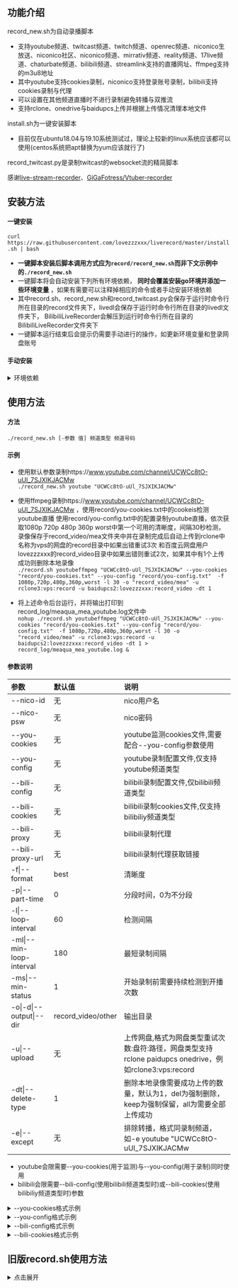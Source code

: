 ## 功能介绍
record_new.sh为自动录播脚本  
  * 支持youtube频道、twitcast频道、twitch频道、openrec频道、niconico生放送、niconico社区、niconico频道、mirrativ频道、reality频道、17live频道、chaturbate频道、bilibili频道、streamlink支持的直播网址、ffmpeg支持的m3u8地址
  * 其中youtube支持cookies录制，niconico支持登录账号录制，bilibili支持cookies录制与代理
  * 可以设置在其他频道直播时不进行录制避免转播与双推流
  * 支持rclone、onedrive与baidupcs上传并根据上传情况清理本地文件  

install.sh为一键安装脚本
  * 目前仅在ubuntu18.04与19.10系统测试过，理论上较新的linux系统应该都可以使用(centos系统把apt替换为yum应该就行了)  

record_twitcast.py是录制twitcast的websocket流的精简脚本

感谢[live-stream-recorder](https://github.com/printempw/live-stream-recorder)、[GiGaFotress/Vtuber-recorder](https://github.com/GiGaFotress/Vtuber-recorder)  

## 安装方法
#### 一键安装
`curl https://raw.githubusercontent.com/lovezzzxxx/liverecord/master/install.sh | bash`  
  * __一键脚本安装后脚本调用方式应为`record/record_new.sh`而非下文示例中的`./record_new.sh`__
  * 一键脚本将会自动安装下列所有环境依赖， __同时会覆盖安装go环境并添加一些环境变量__ ，如果有需要可以注释掉相应的命令或者手动安装环境依赖
  * 其中record.sh、record_new.sh和record_twitcast.py会保存于运行时命令行所在目录的record文件夹下，livedl会保存于运行时命令行所在目录的livedl文件夹下， BilibiliLiveRecorder会解压到运行时命令行所在目录的BilibiliLiveRecorder文件夹下
  * 一键脚本运行结束后会提示仍需要手动进行的操作，如更新环境变量和登录网盘账号  

#### 手动安装

<details>
<summary>环境依赖</summary>

  * 自动录播脚本，安装方法为`mkdir record ; wget -O "record/record_new.sh" "https://github.com/lovezzzxxx/liverecord/raw/master/record_new.sh" ; chmod +x record/record_new.sh`
  * [ffmpeg](https://github.com/FFmpeg/FFmpeg)，安装方法为`sudo apt install ffmpeg`。
  * [streamlink](https://github.com/streamlink/streamlink)(基于python3)，安装方法为`pip3 install streamlink`。
  * [livedl](https://github.com/nnn-revo2012/livedl)(基于go，原项目[himananiito/livedl](https://github.com/himananiito/livedl)已失效)，具体编译安装方法可以参考作者的说明， __请将编译完成的livedl文件放置于运行时命令行所在目录的livedl/文件夹内__ 。否则无法使用twitcast、nicolv、nicoco、nicoch参数。
  * [record_twitcast.py文件](https://github.com/lovezzzxxx/liverecord/blob/master/record_twitcast.py)(基于python3 websocket库)，安装方法为`mkdir record ; wget -O "record/record_twitcast.py" "https://github.com/lovezzzxxx/liverecord/raw/master/record_twitcast.py" ; chmod +x "record/record_twitcast.py"`， __如果手动安装请将record_twitcast.py文件放置于运行时命令行所在目录的record/文件夹内并给予可执行权限即可__ 。否则无法使用twitcastpy参数。
  * [you-get](https://github.com/soimort/you-get)(基于python3)，安装方法为`pip3 install you-get`。否则无法使用bilibiliy参数。
  * [BilibiliLiveRecorder](https://github.com/nICEnnnnnnnLee/BilibiliLiveRecorder)(基于java)，安装方法为`mkdir BilibiliLiveRecorder ; cd BilibiliLiveRecorder ; wget https://github.com/nICEnnnnnnnLee/BilibiliLiveRecorder/releases/download/V2.13.0/BilibiliLiveRecord.v2.13.0.zip ; unzip BilibiliLiveRecord.v2.13.0.zip ; rm BilibiliLiveRecord.v2.13.0.zip ; cd ..`。否则无法使用bilibilir参数。
  * [rclone](https://github.com/rclone/rclone)(支持onedrive、googledrive、dropbox等多种网盘，需登录后使用)，安装方法为`curl https://rclone.org/install.sh | sudo bash`，配置方法为`rclone config`后根据说明进行。否则无法使用rclone上传。
  * [OneDriveUploader](https://github.com/MoeClub/OneList/tree/master/OneDriveUploader)(支持包括世纪互联版在内的各种onedrive网盘，需登录后使用)，安装和登录方法可以参考[Rat's Blog](https://www.moerats.com/archives/1006)。否则无法使用onedrive上传。
  * [BaiduPCS-Go](https://github.com/qjfoidnh/BaiduPCS-Go)(给予go，支持百度云网盘，需登录后使用，原项目[iikira/BaiduPCS-Go](https://github.com/iikira/BaiduPCS-Go)已失效)，安装和登录方法可以参考作者的说明。否则无法使用baidupan上传。

</details>

## 使用方法
#### 方法
`./record_new.sh [-参数 值] 频道类型 频道号码`

#### 示例
  * 使用默认参数录制https://www.youtube.com/channel/UCWCc8tO-uUl_7SJXIKJACMw  
`./record_new.sh youtube "UCWCc8tO-uUl_7SJXIKJACMw"`  

  * 使用ffmpeg录制https://www.youtube.com/channel/UCWCc8tO-uUl_7SJXIKJACMw ，使用record/you-cookies.txt中的cookeis检测youtube直播 使用record/you-config.txt中的配置录制youtube直播，依次获取1080p 720p 480p 360p worst中第一个可用的清晰度，间隔30秒检测，录像保存于record_video/mea文件夹中并在录制完成后自动上传到rclone中名称为vps的网盘的record目录中如果出错重试3次 和百度云网盘用户lovezzzxxx的record_video目录中如果出错则重试2次，如果其中有1个上传成功则删除本地录像  
`./record.sh youtubeffmpeg "UCWCc8tO-uUl_7SJXIKJACMw" --you-cookies "record/you-cookies.txt" --you-config "record/you-config.txt"  -f 1080p,720p,480p,360p,worst -l 30 -o "record_video/mea" -u rclone3:vps:record -u baidupcs2:lovezzzxxx:record_video -dt 1`  

  * 将上述命令后台运行，并将输出打印到record_log/meaqua_mea_youtube.log文件中  
`nohup ./record.sh youtubeffmpeg "UCWCc8tO-uUl_7SJXIKJACMw" --you-cookies "record/you-cookies.txt" --you-config "record/you-config.txt"  -f 1080p,720p,480p,360p,worst -l 30 -o "record_video/mea" -u rclone3:vps:record -u baidupcs2:lovezzzxxx:record_video -dt 1 > record_log/meaqua_mea_youtube.log &`

#### 参数说明
参数|默认值|说明
:---|:---|:---
--nico-id|无|nico用户名
--nico-psw|无|nico密码
--you-cookies|无|youtube监测cookies文件,需要配合--you-config参数使用
--you-config|无|youtube录制配置文件,仅支持youtube频道类型
--bili-config|无|bilibili录制配置文件,仅bilibili频道类型
--bili-cookies|无|bilibili录制cookies文件,仅支持bilibiliy频道类型
--bili-proxy|无|bilibili录制代理
--bili-proxy-url|无|bilibili录制代理获取链接
-f\|--format|best|清晰度
-p\|--part-time|0|分段时间，0为不分段
-l\|--loop-interval|60|检测间隔
-ml\|--min-loop-interval|180|最短录制间隔
-ms\|--min-status|1|开始录制前需要持续检测到开播次数
-o\|-d\|--output\|--dir|record_video/other|输出目录
-u\|--upload|无|上传网盘,格式为网盘类型重试次数:盘符:路径，网盘类型支持rclone paidupcs onedrive，例如rclone3:vps:record
-dt\|--delete-type|1|删除本地录像需要成功上传的数量，默认为1，del为强制删除，keep为强制保留，all为需要全部上传成功
-e\|--except|无|排除转播，格式同录制频道，如-e youtube "UCWCc8tO-uUl_7SJXIKJACMw
* youtube会限需要--you-cookies(用于监测)与--you-config(用于录制)同时使用
* bilibili会限需要--bili-config(使用bilibili频道类型时)或--bili-cookies(使用bilibiliy频道类型时)参数


<details>
<summary>--you-cookies格式示例</summary>

```
# Netscape HTTP Cookie File
.youtube.com	TRUE	/	FALSE	1669471182	SID	aaaaaaaaaaaaaaaaaaaaaa.
.youtube.com	TRUE	/	FALSE	1648408153	HSID	aaaaaaaaaaaaaaa
.youtube.com	TRUE	/	FALSE	1648408153	SSID	aaaaaaaaaaaaaaaa
.youtube.com	TRUE	/	FALSE	1648408153	APISID	aaaaaaaaaaaaaa/aaaaaaaaaaaaaaa
.youtube.com	TRUE	/	FALSE	1648408153	SAPISID	aaaaaaaaaaaa/aaaaaaaaaaaaaaa
```
* 浏览器中打开www.bilibili.com时按f12，打开"网络"中带有cookies的请求，复制请求头中的cookeis如`SID=aaaaaaaaaaaaaaaaaaaaaa.; HSID=aaaaaaaaaaaaaaa; SSID=aaaaaaaaaaaaaaaa; APISID=aaaaaaaaaaaaaa/aaaaaaaaaaaaaaa; SAPISID=aaaaaaaaaaaa/aaaaaaaaaaaaaaa`到[cookies转换](http://tools.bugscaner.com/cookietocookiejar/)中并设置作用域为`.youtube.com`，将结果保存到任意文本文档中并在参数中设置运行时相对路径即可，推荐在首行添加示例中的注释

</details>


<details>
<summary>--you-config格式示例</summary>

```
http-cookie=SID=aaaaaaaaaaaaaaaaaaaaaa.
http-cookie=HSID=aaaaaaaaaaaaaaa
http-cookie=SSID=aaaaaaaaaaaaaaaa
http-cookie=APISID=aaaaaaaaaaaaaa/aaaaaaaaaaaaaaa
http-cookie=SAPISID=aaaaaaaaaaaa/aaaaaaaaaaaaaaa
```
* 获取cookies方法同上，将结果修改为上述格式后保存到任意文本文档中并在参数中设置运行时相对路径即可

</details>


<details>
<summary>--bili-config格式示例</summary>

```
http-cookie=DedeUserID=aaaaaa
http-cookie=DedeUserID__ckMd5=aaaaaaaaaaaa
http-cookie=SESSDATA=aaaa%2Caaaaa
http-cookie=bili_jct=aaaaaaaa
http-cookie=sid=aaaaaa
```

</details>


<details>
<summary>--bili-cookies格式示例</summary>

```
# Netscape HTTP Cookie File
.bilibili.com	TRUE	/	FALSE	1606047748	DedeUserID	aaaaaa
.bilibili.com	TRUE	/	FALSE	1606047748	DedeUserID__ckMd5	aaaaaaaaaaaa
.bilibili.com	TRUE	/	FALSE	1606047748	SESSDATA	aaaa%2Caaaaa
.bilibili.com	TRUE	/	FALSE	1606047748	bili_jct	aaaaaaaa
.bilibili.com	TRUE	/	FALSE	1606047748	sid	aaaaaa
```

</details>

## 旧版record.sh使用方法

<details>
<summary>点击展开</summary>

record.sh基本功能同上，但使用方式有较大区别。另外youtube与bilibili不支持cookies录制，仅bilibili支持排除转播，不支持任意多个网盘上传。

## record.sh使用方法
#### 方法
`./record.sh youtube|youtubeffmpeg|twitcast|twitcastffmpeg|twitcastpy|twitch|openrec|nicolv[:用户名,密码]|nicoco[:用户名,密码]|nicoch[:用户名,密码]|mirrativ|reality|17live|chaturbate|bilibili|bilibiliproxy[,代理ip:代理端口]|bilibilir|bilibiliproxyr[,代理ip:代理端口]|streamlink|m3u8 频道号码 [best|其他清晰度] [loop|once|视频分段时间] [10,10,1|循环检测间隔,最短录制间隔,录制开始所需连续检测开播次数] [record_video/other|其他本地目录] [nobackup|rclone:网盘名称:|onedrive|baidupan[重试次数][keep|del]] [noexcept|排除转播的youtube频道号码] [noexcept|排除转播的twitcast频道号码] [noexcept|排除转播的twitch频道号码] [noexcept|排除转播的openrec频道号码] [noexcept|排除转播的nicolv频道号码] [noexcept|排除转播的nicoco频道号码] [noexcept|排除转播的nicoch频道号码] [noexcept|排除转播的mirrativ频道号码] [noexcept|排除转播的reality频道号码] [noexcept|排除转播的17live频道号码]  [noexcept|排除转播的chaturbate频道号码] [noexcept|排除转播的streamlink支持的频道网址]`

#### 示例
  * 使用默认参数录制https://www.youtube.com/channel/UCWCc8tO-uUl_7SJXIKJACMw   
`./record.sh youtube "UCWCc8tO-uUl_7SJXIKJACMw"`  

  * 使用ffmpeg录制https://www.youtube.com/channel/UCWCc8tO-uUl_7SJXIKJACMw ，依次获取1080p 720p 480p 360p worst中第一个可用的清晰度，在检测到直播并进行一次录制后终止，间隔30秒检测，录像保存于record_video/mea文件夹中并在录制完成后自动上传到rclone中名称为vps的网盘和百度云网盘的相同路径 如果出错则重试最多三次 上传结束后根据上传情况删除本地录像，如果上传失败则会保留本地录像  
`./record.sh youtubeffmpeg "UCWCc8tO-uUl_7SJXIKJACMw" 1080p,720p,480p,360p,worst once 30 "record_video/mea" rclone:vps:baidupan3`  

  * 后台运行，使用代理服务器127.0.0.1:1080录制https://live.bilibili.com/12235923 ，最高清晰度，循环检测并在录制进行7200秒时分段，间隔30秒检测 每次录制从开始到结束最短间隔5秒，录像保存于record_video/mea文件夹中并在录制完成后自动上传到rclone中名称为vps的网盘和onedrive和百度云网盘的相同路径 如果出错则重试最多三次 上传完成后无论成功与否都保留本地录像，在https://www.youtube.com/channel/UCWCc8tO-uUl_7SJXIKJACMw https://twitcasting.tv/kaguramea_vov 有直播时不进行录制，log记录保存于mea_bilibili.log文件  
`nohup ./record.sh bilibiliproxy,127.0.0.1:1080 "12235923" best 7200 30,5 "record_video/mea_bilibili" rclone:vps:onedrivebaidupan3keep "UCWCc8tO-uUl_7SJXIKJACMw" "kaguramea_vov" > mea_bilibili.log &`  

#### 参数说明

  * 必选参数，选择录制方式与相应频道号码  

网站|第一个参数|第二个参数|说明|注意事项
:---|:---|:---|:---|:---
youtube|`youtube`、`youtubeffmpeg`|`个人主页网址中的ID部分`(如UCWCc8tO-uUl_7SJXIKJACMw)|youtubeffmpeg为使用ffmpeg进行录制|请不要将第三个清晰度参数指定为best或1080p60及以上的分辨率
twitcast|`twitcast`、`twitcastffmpeg`、`twitcastpy`|`个人主页网址中的ID部分`(如kaguramea_vov)|twitcastffmpeg为使用ffmpeg进行录制，twitcastpy为使用record_twitcast.py进行录制|如果未安装相应依赖，则仅能使用twitcast参数，无法录制twitcast最高清晰度。 __请不要对同一场直播进行多个录制，会导致文件命名问题__
niconico|`nicolv`、`nicoco`、`nicoch`|分别为`niconico生放送号码`(如lv320447549)，`niconico社区号码`(如co41030)，`niconico频道号码`(如macoto2525)|可以在后方添加`:用户名,密码`来登录nico账号进行录制(如nicolv:user@mail.com,password)|如果未安装相应依赖，则无法录制niconico。 __请不要对同一场直播使用同一账号进行多个录制，会产生websocket链接冲突导致录像卡顿或反复断连__
bilibili|`bilibili`、`bilibiliproxy`|`直播间网址中的ID部分`(如12235923)|bilibiliproxy为通过代理进行录制，可以直接在后方添加`,代理ip:代理端口`指定代理服务器(如bilibiliproxy,127.0.0.1:1080)，也可以在脚本内相应部分添加代理获取方法
其他网站| `twitch`、`openrec`、`mirrativ`、`reality`、`17live`、`chaturbate`|`个人主页网址中的ID部分`，其中reality为频道名称(如果为部分名字则匹配含有这些文字的其中一个频道)或vlive_id(获取方法可于脚本内查找)|其中twitch使用streamlink检测直播状态，系统占用较高||
其他|`streamlink`、`m3u8`|`streamlink支持的个人主页网址或直播网址`、`直播媒体流的m3u8网址`||

  * 可选参数， __需要补全中间的参数才能指定后续的参数__

参数|功能|默认值|其他可选值|说明
:---|:---|:---|:---|:---
第三个参数|清晰度|`best`|`清晰度1,清晰度2`，可以用,分隔来指定多个清晰度|仅支持streamlink含有的清晰度，将会依次获取尝试直到获取第一个可用的清晰度
第四个参数|是否循环和录制分段时间|`loop`|`once`或`分段秒数`|如果指定为once则会在检测到直播并进行一次录制后终止，如果指定为数字则会以loop模式进行录制并在在录制进行相应秒数时分段。 __注意分段时可能会有十秒左右的视频缺失__
第五个参数|循环检测间隔和最短录制间隔和录制开始所需连续检测开播次数|`10,10,1`|`循环检测间隔秒数,最短录制间隔秒数,录制开始所需连续检测开播次数`，如果不以,分隔则最短录制间隔也为此值而录制开始所需连续检测开播次数为1|循环检测间隔是指如果未检测到直播，则等待相应时间进行下一次检测；最短录制间隔是指如果一次录制结束后，如果距离录制开始小于最短录制间隔，则等待到最短录制间隔进行下一次检测。最短录制间隔主要是为了防止检测到直播但录制出错的情况，此时一次录制结束如果立即进行下一次检测可能会因为检测过于频繁导致被封禁IP或者导致高系统占用，这种情况可能出现在网站改版等特殊时期，需要注意的是如果一次直播时间过短或者频繁断流也能触发等待；录制开始所需连续检测开播次数是指需要连续检测到相应次数的开播才会开始录制，可以用于预防一些检测到直播状态实际却并没有直播的情况。
第六个参数|本地录像存放目录|`record_video/other`|`本地目录`||
第七个参数|是否自动备份|`nobackup`|`rclone:网盘名称:` + `onedrive` + `baidupan` + `重试次数` + `无/keep/del`，不需要空格直接连接在一起即可(如rclone1del或rclone:vps:onedrivebaidupan3keep)|其中前三项的rclone、onedrive、baidupan分别指上传rclone相应名称的网盘、OneDriveUploader登录的onedrive网盘、BaiduPCS-Go登录的百度云网盘。第四项为重试次数，如果不指定则默认为尝试一次。第五项为上传完成后是否保留本地文件，如果不指定则上传成功将删除本地文件，上传失败将保留本地文件，keep参数为不论结果始终保留本地文件，del参数为不论结果始终删除本地文件。如果因为偶发的检测异常导致没有直播时开始录制，进而产生没有相应录像文件的log文件，脚本将会自动删除这个没有对应录像文件的log文件
第八至十四个参数|bilibili的录制需要排除的转播|`noexcept`|`相应频道号码`，具体同第二个参数，顺序分别为youtube、twitcast、twitch、openrec、nicolv、nicoco、nicoch、mirrativ、reality、17live、chaturbate、streamlink|仅bilibili录制有效，检测到相应频道正在直播时不进行bilibili的录制

</details>
